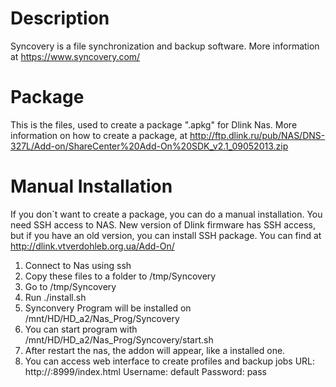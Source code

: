 Description
===========
Syncovery is a file synchronization and backup software. More information at https://www.syncovery.com/

Package
=======
This is the files, used to create a package ".apkg" for Dlink Nas.
More information on how to create a package, at http://ftp.dlink.ru/pub/NAS/DNS-327L/Add-on/ShareCenter%20Add-On%20SDK_v2.1_09052013.zip

Manual Installation
===================
If you don´t want to create a package, you can do a manual installation.
You need SSH access to NAS. New version of Dlink firmware has SSH access, but if you have an old version, you can install SSH package. You can find at http://dlink.vtverdohleb.org.ua/Add-On/

1. Connect to Nas using ssh
2. Copy these files to a folder to /tmp/Syncovery
3. Go to /tmp/Syncovery
4. Run ./install.sh
5. Synconvery Program will be installed on /mnt/HD/HD_a2/Nas_Prog/Syncovery
6. You can start program with /mnt/HD/HD_a2/Nas_Prog/Syncovery/start.sh
7. After restart the nas, the addon will appear, like a installed one. 
8. You can access web interface to create profiles and backup jobs
  URL: http://<ip address>:8999/index.html
  Username: default
  Password: pass
